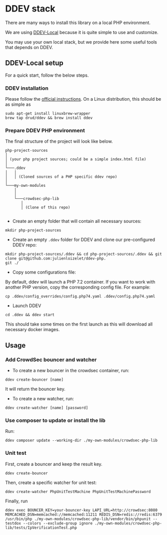 # DDEV stack

There are many ways to install this library on a local PHP environment.

We are using [DDEV-Local](https://ddev.readthedocs.io/en/stable/) because it is quite simple to use and customize.

You may use your own local stack, but we provide here some useful tools that depends on DDEV.


<!-- START doctoc generated TOC please keep comment here to allow auto update -->

<!-- END doctoc generated TOC please keep comment here to allow auto update -->


## DDEV-Local setup

For a quick start, follow the below steps.


### DDEV installation

Please follow the [official instructions](https://ddev.readthedocs.io/en/stable/#installation). On a Linux
distribution, this should be as simple as

    sudo apt-get install linuxbrew-wrapper
    brew tap drud/ddev && brew install ddev


### Prepare DDEV PHP environment

The final structure of the project will look like below.

```
php-project-sources
│   
│ (your php project sources; could be a simple index.html file)    
│
└───.ddev
│   │   
│   │ (Cloned sources of a PHP specific ddev repo)
│   
└───my-own-modules
    │   
    │
    └───crowdsec-php-lib
       │   
       │ (Clone of this repo)
         
```

- Create an empty folder that will contain all necessary sources:
```
mkdir php-project-sources
```
- Create an empty `.ddev` folder for DDEV and clone our pre-configured DDEV repo:

```
mkdir php-project-sources/.ddev && cd php-project-sources/.ddev && git clone git@github.com:julienloizelet/ddev-php.
git ./
```
- Copy some configurations file:

By default, ddev will launch a PHP 7.2 container. If you want to work with another PHP version, copy the 
corresponding config file. For example:

```
cp .ddev/config_overrides/config.php74.yaml .ddev/config.php74.yaml
```
- Launch DDEV

```
cd .ddev && ddev start
```
This should take some times on the first launch as this will download all necessary docker images.

 
## Usage


### Add CrowdSec bouncer and watcher

- To create a new bouncer in the crowdsec container, run:

```
ddev create-bouncer [name]
```

It will return the bouncer key.

- To create a new watcher, run:

```
ddev create-watcher [name] [password]
```


### Use composer to update or install the lib

Run:

```
ddev composer update --working-dir ./my-own-modules/crowdsec-php-lib
```

### Unit test

First, create a bouncer and keep the result key. 

```
ddev create-bouncer
```

Then, create a specific watcher for unit test:

```
ddev create-watcher PhpUnitTestMachine PhpUnitTestMachinePassword
```

Finally, run 


```
ddev exec BOUNCER_KEY=your-bouncer-key LAPI_URL=http://crowdsec:8080 MEMCACHED_DSN=memcached://memcached:11211 REDIS_DSN=redis://redis:6379 /usr/bin/php ./my-own-modules/crowdsec-php-lib/vendor/bin/phpunit --testdox --colors --exclude-group ignore ./my-own-modules/crowdsec-php-lib/tests/IpVerificationTest.php
```